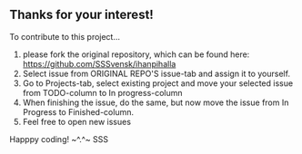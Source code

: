 Thanks for your interest!
--------------------------

To contribute to this project...
1. please fork the original repository, which can be found here: https://github.com/SSSvensk/ihanpihalla
2. Select issue from ORIGINAL REPO'S issue-tab and assign it to yourself.
3. Go to Projects-tab, select existing project and move your selected issue from TODO-column to In progress-column
4. When finishing the issue, do the same, but now move the issue from In Progress to Finished-column.
5. Feel free to open new issues

Happpy coding! 
~^.^~
SSS

